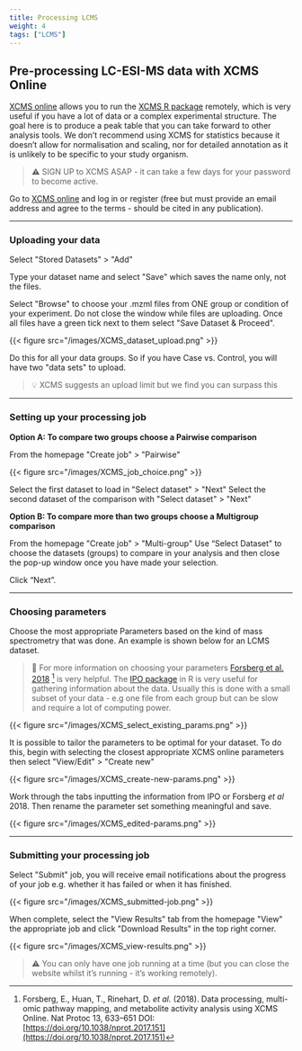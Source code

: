 ```yaml
---
title: Processing LCMS
weight: 4
tags: ["LCMS"]
---
```


## Pre-processing LC-ESI-MS data with XCMS Online

[XCMS online](https://xcmsonline.scripps.edu/landing_page.php?pgcontent=mainPage) allows you to run the [XCMS R package](https://bioconductor.org/packages/release/bioc/html/xcms.html) remotely, which is very useful if you have a lot of data or a complex experimental structure. The goal here is to produce a peak table that you can take forward to other analysis tools. We don’t recommend using XCMS for statistics because it doesn’t allow for normalisation and scaling, nor for detailed annotation as it is unlikely to be specific to your study organism.

> :warning: SIGN UP to XCMS ASAP - it can take a few days for your password to become active.

Go to [XCMS online](https://xcmsonline.scripps.edu/landing_page.php?pgcontent=mainPage) and log in or register (free but must provide an email address and agree to the terms - should be cited in any publication).

---

### Uploading your data

Select "Stored Datasets" > "Add"

Type your dataset name and select "Save" which saves the name only, not the files.

Select "Browse" to choose your .mzml files from ONE group or condition of your experiment. Do not close the window while files are uploading.
Once all files have a green tick next to them select "Save Dataset & Proceed".

{{< figure src="/images/XCMS_dataset_upload.png" >}}

Do this for all your data groups. So if you have Case vs. Control, you will have two "data sets" to upload.

> :bulb: XCMS suggests an upload limit but we find you can surpass this

---

### Setting up your processing job

**Option A: To compare two groups choose a Pairwise comparison**

From the homepage "Create job" > "Pairwise"

{{< figure src="/images/XCMS_job_choice.png" >}}

Select the first dataset to load in "Select dataset" > "Next"
Select the second dataset of the comparison with "Select dataset" > "Next"


**Option B: To compare more than two groups choose a Multigroup comparison**

From the homepage "Create job" > "Multi-group"
Use “Select Dataset” to choose the datasets (groups) to compare in your analysis and then close the pop-up window once you have made your selection. 

Click “Next”.

---

### Choosing parameters
Choose the most appropriate Parameters based on the kind of mass spectrometry that was done.
An example is shown below for an LCMS dataset. 

> :book: For more information on choosing your parameters [Forsberg et al. 2018](https://doi.org/10.1038/nprot.2017.151) [^1] is very helpful. The [IPO package](https://rdrr.io/bioc/IPO/man/IPO-package.html) in R is very useful for gathering information about the data. 
Usually this is done with a small subset of your data - e.g one file from each group but can be slow and require a lot of computing power.

{{< figure src="/images/XCMS_select_existing_params.png" >}}

It is possible to tailor the parameters to be optimal for your dataset. 
To do this, begin with selecting the closest appropriate XCMS online parameters then select "View/Edit" > "Create new"

{{< figure src="/images/XCMS_create-new-params.png" >}}

Work through the tabs inputting the information from IPO or Forsberg *et al* 2018. Then rename the parameter set something meaningful and save.

{{< figure src="/images/XCMS_edited-params.png" >}}

---

### Submitting your processing job

Select "Submit" job, you will receive email notifications about the progress of your job e.g. whether it has failed or when it has finished.

{{< figure src="/images/XCMS_submitted-job.png" >}}

When complete, select the "View Results" tab from the homepage
"View" the appropriate job and click "Download Results" in the top right corner.

{{< figure src="/images/XCMS_view-results.png" >}}

> :warning: You can only have one job running at a time (but you can close the website whilst it’s running - it’s working remotely).


[^1]: Forsberg, E., Huan, T., Rinehart, D. *et al.* (2018). Data processing, multi-omic pathway mapping, and metabolite activity analysis using XCMS Online. Nat Protoc 13, 633–651 DOI: [https://doi.org/10.1038/nprot.2017.151](https://doi.org/10.1038/nprot.2017.151)